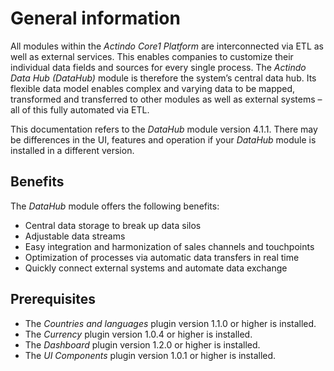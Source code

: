 # General information

All modules within the *Actindo Core1 Platform* are interconnected via ETL as well as external services.
This enables companies to customize their individual data fields and sources for every single process.
The *Actindo Data Hub (DataHub)* module is therefore the system’s central data hub.
Its flexible data model enables complex and varying data to be mapped, transformed and transferred to other modules as well as external systems – all of this fully automated via ETL.

This documentation refers to the *DataHub* module version 4.1.1. There may be differences in the UI, features and operation if your *DataHub* module is installed in a different version.

## Benefits

The *DataHub* module offers the following benefits:
- Central data storage to break up data silos  
- Adjustable data streams   
- Easy integration and harmonization of sales channels and touchpoints  
- Optimization of processes via automatic data transfers in real time   
- Quickly connect external systems and automate data exchange  

## Prerequisites

- The *Countries and languages* plugin version 1.1.0 or higher is installed.
- The *Currency* plugin version 1.0.4 or higher is installed.
- The *Dashboard* plugin version 1.2.0 or higher is installed.
- The *UI Components* plugin version 1.0.1 or higher is installed.